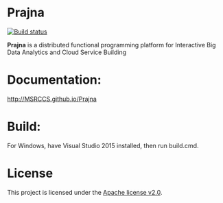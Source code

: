 Prajna
=======

[![Build status](https://ci.appveyor.com/api/projects/status/wad8nggxiew2ct2n/branch/master?svg=true)](https://ci.appveyor.com/project/zhuweirong/prajna-rbpft/branch/master)

**Prajna** is a distributed functional programming platform for Interactive Big Data Analytics and Cloud Service Building

Documentation: 
=======
http://MSRCCS.github.io/Prajna

Build:
======
For Windows, have Visual Studio 2015 installed, then run build.cmd.

License
=======
This project is licensed under the [Apache license v2.0](https://github.com/MSRCCS/Prajna/blob/master/LICENSE.txt).
